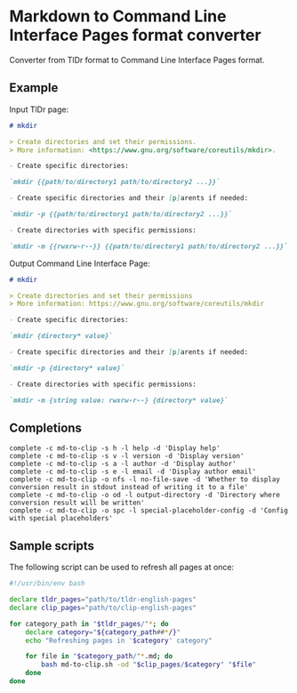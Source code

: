 # Markdown to Command Line Interface Pages format converter

Converter from TlDr format to Command Line Interface Pages format.

## Example

Input TlDr page:

```md
# mkdir

> Create directories and set their permissions.
> More information: <https://www.gnu.org/software/coreutils/mkdir>.

- Create specific directories:

`mkdir {{path/to/directory1 path/to/directory2 ...}}`

- Create specific directories and their [p]arents if needed:

`mkdir -p {{path/to/directory1 path/to/directory2 ...}}`

- Create directories with specific permissions:

`mkdir -m {{rwxrw-r--}} {{path/to/directory1 path/to/directory2 ...}}`
```

Output Command Line Interface Page:

```md
# mkdir

> Create directories and set their permissions
> More information: https://www.gnu.org/software/coreutils/mkdir

- Create specific directories:

`mkdir {directory* value}`

- Create specific directories and their [p]arents if needed:

`mkdir -p {directory* value}`

- Create directories with specific permissions:

`mkdir -m {string value: rwxrw-r--} {directory* value}`
```

## Completions

```fish
complete -c md-to-clip -s h -l help -d 'Display help'
complete -c md-to-clip -s v -l version -d 'Display version'
complete -c md-to-clip -s a -l author -d 'Display author'
complete -c md-to-clip -s e -l email -d 'Display author email'
complete -c md-to-clip -o nfs -l no-file-save -d 'Whether to display conversion result in stdout instead of writing it to a file'
complete -c md-to-clip -o od -l output-directory -d 'Directory where conversion result will be written'
complete -c md-to-clip -o spc -l special-placeholder-config -d 'Config with special placeholders'
```

## Sample scripts

The following script can be used to refresh all pages at once:

```sh
#!/usr/bin/env bash

declare tldr_pages="path/to/tldr-english-pages"
declare clip_pages="path/to/clip-english-pages"

for category_path in "$tldr_pages/"*; do
    declare category="${category_path##*/}"
    echo "Refreshing pages in '$category' category"

    for file in "$category_path/"*.md; do
        bash md-to-clip.sh -od "$clip_pages/$category" "$file"
    done
done
```
